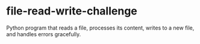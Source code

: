 # file-read-write-challenge
Python program that reads a file, processes its content, writes to a new file, and handles errors gracefully.
